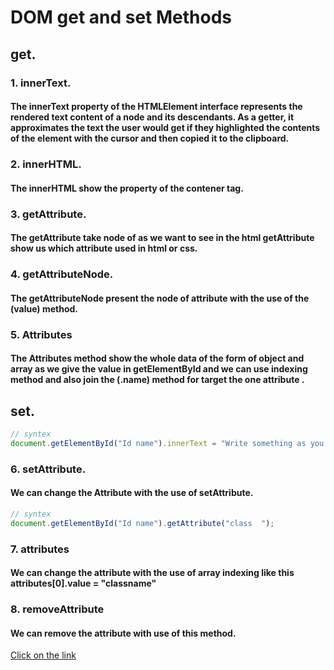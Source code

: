 # DOM get and set Methods
## get.
### 1. innerText.
#### The innerText property of the HTMLElement interface represents the rendered text content of a node and its descendants. As a getter, it approximates the text the user would get if they highlighted the contents of the element with the cursor and then copied it to the clipboard.
### 2. innerHTML. 
#### The innerHTML show the property of the contener tag.
### 3. getAttribute. 
#### The getAttribute take node of as we want to see in the html getAttribute show us which attribute used in html or css.
### 4. getAttributeNode.
#### The getAttributeNode present the node of attribute with the use of the (value) method.
### 5. Attributes
#### The Attributes method show the whole data of the form of object and array as we give the value in getElementById and we can use indexing method and also join the (.name) method for target the one attribute .
## set.
```js
// syntex
document.getElementById("Id name").innerText = "Write something as you want to change the value of tag or text."
```

### 6. setAttribute.
#### We can change the Attribute with the use of setAttribute.
```js
// syntex
document.getElementById("Id name").getAttribute("class  ");
```
### 7. attributes
#### We can change the attribute with the use of array indexing like this attributes[0].value = "classname"

### 8. removeAttribute
#### We can remove the attribute with use of this method.
[Click on the link](../js/63.DOM%20get%20and%20set.js)